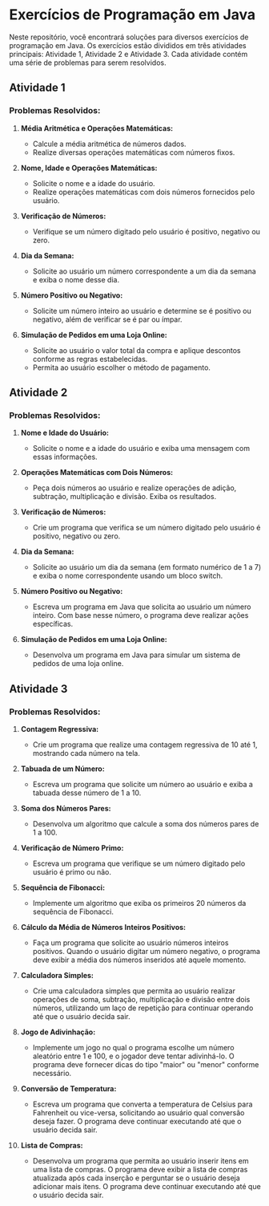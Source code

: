# Exercícios de Programação em Java

Neste repositório, você encontrará soluções para diversos exercícios de programação em Java. Os exercícios estão divididos em três atividades principais: Atividade 1, Atividade 2 e Atividade 3. Cada atividade contém uma série de problemas para serem resolvidos.

## Atividade 1

### Problemas Resolvidos:

1. **Média Aritmética e Operações Matemáticas:**
   - Calcule a média aritmética de números dados.
   - Realize diversas operações matemáticas com números fixos.

2. **Nome, Idade e Operações Matemáticas:**
   - Solicite o nome e a idade do usuário.
   - Realize operações matemáticas com dois números fornecidos pelo usuário.

3. **Verificação de Números:**
   - Verifique se um número digitado pelo usuário é positivo, negativo ou zero.

4. **Dia da Semana:**
   - Solicite ao usuário um número correspondente a um dia da semana e exiba o nome desse dia.

5. **Número Positivo ou Negativo:**
   - Solicite um número inteiro ao usuário e determine se é positivo ou negativo, além de verificar se é par ou ímpar.

6. **Simulação de Pedidos em uma Loja Online:**
   - Solicite ao usuário o valor total da compra e aplique descontos conforme as regras estabelecidas.
   - Permita ao usuário escolher o método de pagamento.

## Atividade 2

### Problemas Resolvidos:

1. **Nome e Idade do Usuário:**
   - Solicite o nome e a idade do usuário e exiba uma mensagem com essas informações.

2. **Operações Matemáticas com Dois Números:**
   - Peça dois números ao usuário e realize operações de adição, subtração, multiplicação e divisão. Exiba os resultados.

3. **Verificação de Números:**
   - Crie um programa que verifica se um número digitado pelo usuário é positivo, negativo ou zero.

4. **Dia da Semana:**
   - Solicite ao usuário um dia da semana (em formato numérico de 1 a 7) e exiba o nome correspondente usando um bloco switch.

5. **Número Positivo ou Negativo:**
   - Escreva um programa em Java que solicita ao usuário um número inteiro. Com base nesse número, o programa deve realizar ações específicas.

6. **Simulação de Pedidos em uma Loja Online:**
   - Desenvolva um programa em Java para simular um sistema de pedidos de uma loja online.

## Atividade 3

### Problemas Resolvidos:

1. **Contagem Regressiva:**
   - Crie um programa que realize uma contagem regressiva de 10 até 1, mostrando cada número na tela.

2. **Tabuada de um Número:**
   - Escreva um programa que solicite um número ao usuário e exiba a tabuada desse número de 1 a 10.

3. **Soma dos Números Pares:**
   - Desenvolva um algoritmo que calcule a soma dos números pares de 1 a 100.

4. **Verificação de Número Primo:**
   - Escreva um programa que verifique se um número digitado pelo usuário é primo ou não.

5. **Sequência de Fibonacci:**
   - Implemente um algoritmo que exiba os primeiros 20 números da sequência de Fibonacci.

6. **Cálculo da Média de Números Inteiros Positivos:**
   - Faça um programa que solicite ao usuário números inteiros positivos. Quando o usuário digitar um número negativo, o programa deve exibir a média dos números inseridos até aquele momento.

7. **Calculadora Simples:**
   - Crie uma calculadora simples que permita ao usuário realizar operações de soma, subtração, multiplicação e divisão entre dois números, utilizando um laço de repetição para continuar operando até que o usuário decida sair.

8. **Jogo de Adivinhação:**
   - Implemente um jogo no qual o programa escolhe um número aleatório entre 1 e 100, e o jogador deve tentar adivinhá-lo. O programa deve fornecer dicas do tipo "maior" ou "menor" conforme necessário.

9. **Conversão de Temperatura:**
   - Escreva um programa que converta a temperatura de Celsius para Fahrenheit ou vice-versa, solicitando ao usuário qual conversão deseja fazer. O programa deve continuar executando até que o usuário decida sair.

10. **Lista de Compras:**
    - Desenvolva um programa que permita ao usuário inserir itens em uma lista de compras. O programa deve exibir a lista de compras atualizada após cada inserção e perguntar se o usuário deseja adicionar mais itens. O programa deve continuar executando até que o usuário decida sair.
